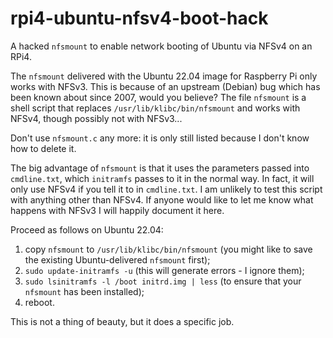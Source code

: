 # rpi4-ubuntu-nfsv4-boot-hack
A hacked `nfsmount` to enable network booting of Ubuntu via NFSv4 on an RPi4.

The `nfsmount` delivered with the Ubuntu 22.04 image for Raspberry Pi only works with NFSv3. This is because of an upstream (Debian) bug which has been known about since 2007, would you believe? The file `nfsmount` is a shell script that replaces `/usr/lib/klibc/bin/nfsmount` and works with NFSv4, though possibly not with NFSv3...

Don't use `nfsmount.c` any more: it is only still listed because I don't know how to delete it.

The big advantage of `nfsmount` is that it uses the parameters passed into `cmdline.txt`, which `initramfs` passes to it in the normal way. In fact, it will only use NFSv4 if you tell it to in `cmdline.txt`. I am unlikely to test this script with anything other than NFSv4. If anyone would like to let me know what happens with NFSv3 I will happily document it here.

Proceed as follows on Ubuntu 22.04:

1) copy `nfsmount` to `/usr/lib/klibc/bin/nfsmount` (you might like to save the existing Ubuntu-delivered `nfsmount` first);
2) `sudo update-initramfs -u` (this will generate errors - I ignore them);
3) `sudo lsinitramfs -l /boot initrd.img | less` (to ensure that your `nfsmount` has been installed);
4) reboot.

This is not a thing of beauty, but it does a specific job.
